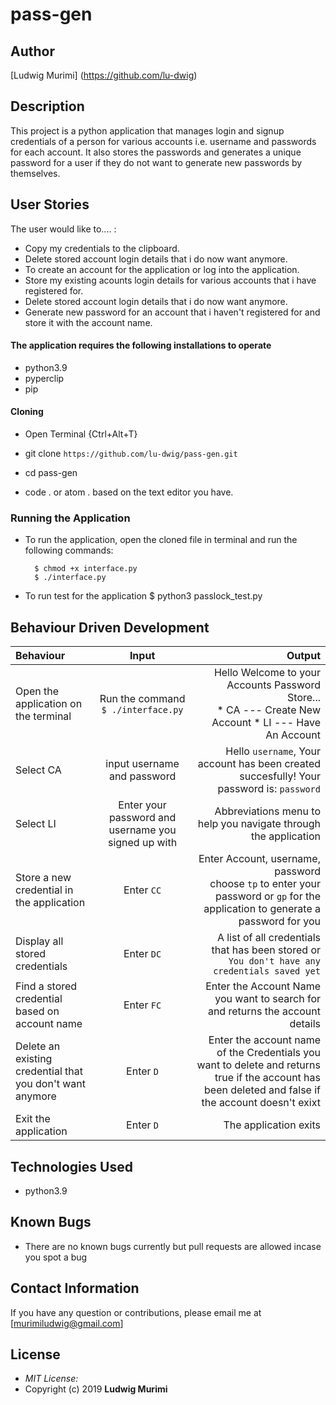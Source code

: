 # pass-gen

## Author
[Ludwig Murimi] (https://github.com/lu-dwig)

## Description

This project is a python application that manages login and signup credentials of a person for various accounts i.e. username and passwords for each account. It also stores the passwords and generates a unique password for a user if they do not want to generate new passwords by themselves.

## User Stories
The user would like to.... :
* Copy my credentials to the clipboard.
* Delete stored account login details that i do now want anymore.
* To create an account for the application or log into the application.
* Store my existing acounts login details for various accounts that i have registered for.
* Delete stored account login details that i do now want anymore.
* Generate new password for an account that i haven't registered for and store it with the account name.   

#### The application requires the following installations to operate 
* python3.9
* pyperclip
* pip

#### Cloning

* Open Terminal {Ctrl+Alt+T}

* git clone ```https://github.com/lu-dwig/pass-gen.git```

* cd pass-gen

* code . or atom . based on the text editor you have.

### Running the Application
* To run the application, open the cloned file in terminal and run the following commands:

        $ chmod +x interface.py
        $ ./interface.py
* To run test for the application
        $ python3 passlock_test.py

## Behaviour Driven Development
| Behaviour | Input | Output |
| :---------------- | :---------------: | ------------------: |
|Open the application on the terminal | Run the command ```$ ./interface.py```|Hello Welcome to your Accounts Password Store... <br>* CA ---  Create New Account * LI ---  Have An Account |
|Select  CA| input username and password| Hello ```username```, Your account has been created succesfully! Your password is: ```password```|
|Select LI  | Enter your password and username you signed up with| Abbreviations menu to help you navigate through the application|
|Store a new credential in the application| Enter ```CC```|Enter Account, username, password<br>choose ```tp``` to enter your password or ```gp``` for the application to generate a password for you |
|Display all stored credentials | Enter ```DC```|A list of all credentials that has been stored or ```You don't have any credentials saved yet``` |
|Find a stored credential based on account name|Enter ```FC```| Enter the Account Name you want to search for and returns the account details|
|Delete an existing credential that you don't want anymore|Enter ```D```|Enter the account name of the Credentials you want to delete and returns true if the account has been deleted and false if the account doesn't exixt|
|Exit the application| Enter ```D```| The application exits|

## Technologies Used

* python3.9

## Known Bugs
* There are no known bugs currently but pull requests are allowed incase you spot a bug

## Contact Information 

If you have any question or contributions, please email me at [murimiludwig@gmail.com]

## License
* *MIT License:*
* Copyright (c) 2019 **Ludwig Murimi**
